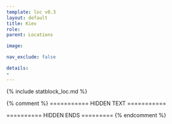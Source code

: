 ```yaml
---
template: loc v0.3
layout: default
title: Kiev
role: 
parent: Locations

image: 

nav_exclude: false

details:
- 
---
```


{% include statblock_loc.md %}

{% comment %} =========== HIDDEN TEXT ===========



========== HIDDEN ENDS ========= {% endcomment %}
